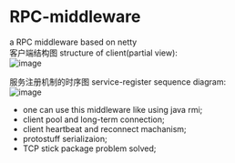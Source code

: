 # RPC-middleware
a  RPC middleware based on netty<br>
客户端结构图 structure of client(partial view):<br>
![image](https://github.com/burhanxz/RPC-middleware/blob/master/client%E7%BB%93%E6%9E%84.png)<br>

服务注册机制的时序图 service-register sequence diagram:<br>
![image](https://github.com/burhanxz/RPC-middleware/blob/master/%E6%9C%8D%E5%8A%A1%E6%B3%A8%E5%86%8C%E7%9A%84%E6%97%B6%E5%BA%8F%E5%9B%BE.png)<br>
- one can use this middleware like using java rmi;
- client pool and long-term connection; 
- client heartbeat and reconnect machanism;
- protostuff serializaion;
- TCP stick package problem solved;
